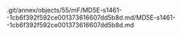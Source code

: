 .git/annex/objects/55/mF/MD5E-s1461--1cb6f392f592ce001373616607dd5b8d.md/MD5E-s1461--1cb6f392f592ce001373616607dd5b8d.md